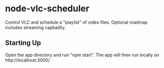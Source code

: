 # node-vlc-scheduler
Control VLC and schedule a "playlist" of video files. Optional roadmap includes streaming capbaility.

## Starting Up
Open the app directory and run "npm start". The app will then run locally on http://localhost:3000/.